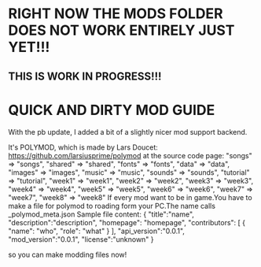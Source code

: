 # RIGHT NOW THE MODS FOLDER DOES NOT WORK ENTIRELY JUST YET!!!
## THIS IS WORK IN PROGRESS!!!

# QUICK AND DIRTY MOD GUIDE

With the pb update, I added a bit of a slightly nicer mod support backend.

It's POLYMOD, which is made by Lars Doucet: https://github.com/larsiusprime/polymod
at the source code page:
                                        "songs" => "songs",
                                        "shared" => "shared",
                                        "fonts" => "fonts", 
					"data" => "data",
					"images" => "images",
					"music" => "music",
					"sounds" => "sounds",
					"tutorial" => "tutorial",
					"week1" => "week1",
					"week2" => "week2",
					"week3" => "week3",
					"week4" => "week4",
					"week5" => "week5",
					"week6" => "week6",
					"week7" => "week7",
					"week8" => "week8"
If every mod want to be in game.You have to make a file for polymod to roading form your PC.The name calls _polymod_meta.json
Sample file content:
{
	"title":"name",
	"description":"description",
	"homepage": "homepage",
	"contributors": [
		{
			"name": "who",
			"role": "what"
		}
	],
	"api_version":"0.0.1",
	"mod_version":"0.0.1",
	"license":"unknown"
}

so you can make modding files now!
